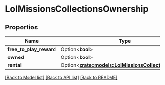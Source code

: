 # LolMissionsCollectionsOwnership

## Properties

Name | Type | Description | Notes
------------ | ------------- | ------------- | -------------
**free_to_play_reward** | Option<**bool**> |  | [optional]
**owned** | Option<**bool**> |  | [optional]
**rental** | Option<[**crate::models::LolMissionsCollectionsRental**](LolMissionsCollectionsRental.md)> |  | [optional]

[[Back to Model list]](../README.md#documentation-for-models) [[Back to API list]](../README.md#documentation-for-api-endpoints) [[Back to README]](../README.md)


